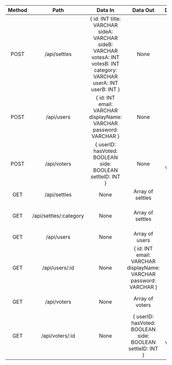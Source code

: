 | Method |          Path          |                                                          Data In                                                          |                                Data Out                                |              Description             |
|:------:|:----------------------:|:-------------------------------------------------------------------------------------------------------------------------:|:----------------------------------------------------------------------:|:------------------------------------:|
|  POST  |      /api/settles      | { id: INT title: VARCHAR sideA: VARCHAR sideB: VARCHAR votesA: INT votesB: INT category: VARCHAR userA: INT userB: INT  } |                                  None                                  |         Creating a new settle        |
|  POST  |       /api/users       |                             { id: INT email: VARCHAR displayName: VARCHAR password: VARCHAR }                             |                                  None                                  |          Creating a new user         |
|  POST  |       /api/voters      |                                 { userID: hasVoted: BOOLEAN side: BOOLEAN settleID: INT }                                 |                                  None                                  |        Creating a voters table       |
|   GET  |      /api/settles      |                                                            None                                                           |                            Array of settles                            |            Get all settles           |
|   GET  | /api/settles/:category |                                                            None                                                           |                            Array of settles                            | Get all settles of specific category |
|   GET  |       /api/users       |                                                            None                                                           |                             Array of users                             |             Get all users            |
|   GET  |     /api/users/:id     |                                                            None                                                           | {  id: INT  email: VARCHAR  displayName: VARCHAR  password: VARCHAR  } |          Get a specific user         |
|   GET  |       /api/voters      |                                                            None                                                           |                             Array of voters                            |         Get all voters tables        |
|   GET  |     /api/voters/:id    |                                                            None                                                           |     {  userID:  hasVoted: BOOLEAN  side: BOOLEAN  settleID: INT  }     |      Get a specific voters table     |
